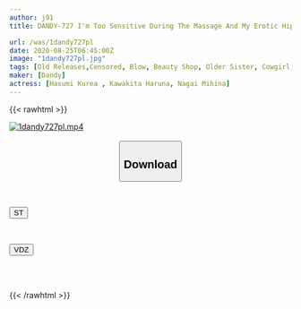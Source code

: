 ```yaml
---
author: j91
title: DANDY-727 I'm Too Sensitive During The Massage And My Erotic Hip Reaction Does Not Stop! !! Deca-ass Beauty Lady With Too Good Sensitivity That Can Be Inserted In 30 Minutes After Starting Treatment

url: /was/1dandy727pl
date: 2020-08-25T06:45:00Z
image: "1dandy727pl.jpg"
tags: [Old Releases,Censored, Blow, Beauty Shop, Older Sister, Cowgirl, Lotion	]
maker: [Dandy]
actress: [Hasumi Kurea , Kawakita Haruna, Nagai Mihina]
---
```



{{< rawhtml >}}

<div class="video" data-videoid="3GWqkPkgQdudqBJ">
    <a href="javascript:;">
        <img src="/was/1dandy727pl/1dandy727pl.jpg" width="WIDTH" height="HEIGHT" alt="1dandy727pl.mp4" loading="lazy">
    </a>
</div>

<script type="text/javascript" src="https://j91.asia/asset/on-demand-st.js"></script>

<br>
  <link rel="stylesheet" href="https://j91.asia/asset/bs5.css">
  
  <center>
  <button class="btn btn-primary" type="button" data-bs-toggle="collapse" data-bs-target=".multi-collapse" aria-expanded="false" aria-controls="multiCollapseExample1 multiCollapseExample2"><h2>Download</h2></button></center>
</p>
<div class="row">
  <div class="col">
    <div class="collapse multi-collapse" id="multiCollapseExample1">
      <div class="card card-body">
	      	      <br>
<div class="buttons">  
<p><a href="https://streamtape.to/v/3GWqkPkgQdudqBJ" target="_blank"><button class="btn-hover color-3"><i class="fa fa-download"></i> ST</button></a></p></div>
    </div>
  </div>
</div>
  <div class="col">
    <div class="collapse multi-collapse" id="multiCollapseExample2">
      <div class="card card-body">
	      <br>
<div class="buttons">
<p><a href="https://vidoza.net/y443bd2a7onw" target="_blank"><button class="btn-hover color-1"><i class="fa fa-download"></i> VDZ</button></a></p></div>
<br><br>
      </div>
    </div>
  </div>
</div>

{{< /rawhtml >}}